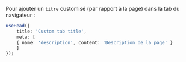
Pour ajouter un `titre` customisé (par rapport à la page) dans la tab du navigateur :
```ts
useHead({
    title: 'Custom tab title',
    meta: [
    { name: 'description', content: 'Description de la page' }
    ]
});
```
